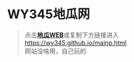 # WY345地瓜网
> 点击[**地瓜WEB**](/mainp.html)或复制下方链接进入  
> https://wy345.github.io/mainp.html  
> 网站没啥用，自己玩的
